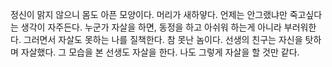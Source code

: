 정신이 맑지 않으니 몸도 아픈 모양이다. 머리가 새하얗다. 언제는 안그랬냐만 죽고싶다는 생각이 자주든다. 누군가 자살을 하면, 동정을 하고 아쉬워 하는게 아니라 부러워한다. 그러면서 자살도 못하는 나를 질책한다. 참 못난 놈이다. 선생의 친구는 자신을 탓하며 자살했다. 그 모습을 본 선생도 자살을 한다. 나도 그렇게 자살을 할 것만 같다.